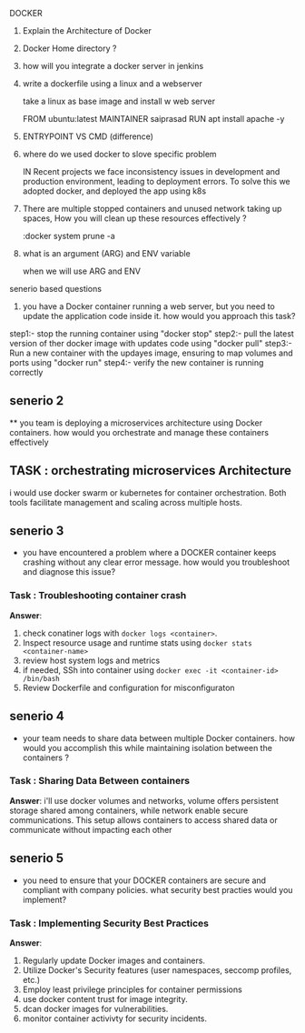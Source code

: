 DOCKER

1) Explain the Architecture of Docker
2) Docker Home directory ?
3) how will you integrate a docker server in jenkins
4) write a dockerfile using a linux and a webserver

    take a linux as base image and install w web server
	
	FROM ubuntu:latest
	MAINTAINER saiprasad
	RUN apt install apache -y
	
5) ENTRYPOINT VS CMD  (difference)

6) where do we used docker to slove specific problem

	IN Recent projects we face inconsistency issues in development and 
	production environment, leading to deployment errors. To solve this
	we adopted docker, and deployed the app using k8s

7) There are multiple stopped containers and unused network taking up 
	spaces, How you will clean up these resources effectively ?
	
	:docker system prune -a
	
8) what is an argument (ARG) and ENV variable
	
	when we will use ARG and ENV 
	
senerio based questions

1) you have a Docker container running a web server, but you need to update the application code inside it.
how would you approach this task?

step1:- stop the running container using "docker stop"
step2:- pull the latest version of ther docker image with updates code using "docker pull"
step3:- Run a new container with the updayes image, ensuring to map volumes and ports using "docker run"
step4:- verify the new container is running correctly


## senerio 2
** you team is deploying a microservices architecture using Docker containers.
how would you orchestrate and manage these containers effectively

## TASK : orchestrating microservices Architecture

i would use docker swarm or kubernetes for container orchestration. Both tools facilitate
management and scaling across multiple hosts.
	
## senerio 3
* you have encountered a problem where a DOCKER container keeps crashing without any clear error message.
how would you troubleshoot and diagnose this issue?
### Task : Troubleshooting container crash
**Answer**:
1. check conatiner logs with `docker logs <container>`.
2. Inspect resource usage and runtime stats using `docker stats <container-name>`
3. review host system logs and metrics
4. if needed, SSh into container using `docker exec -it <container-id> /bin/bash`
5. Review Dockerfile and configuration for misconfiguraton

## senerio 4
* your team needs to share data between multiple Docker containers. how would you accomplish this while maintaining isolation between the containers ?
### Task : Sharing Data Between containers
**Answer**:
i'll use docker volumes and networks, volume offers persistent storage shared among containers, while network enable secure communications. This setup allows containers to access shared data or communicate without impacting each other

## senerio 5
* you need to ensure that your DOCKER containers are secure and compliant with company policies. what security best practies would you implement?
### Task : Implementing Security Best Practices
**Answer**:
1. Regularly update Docker images and containers.
2. Utilize Docker's Security features (user namespaces, seccomp profiles, etc.)
3. Employ least privilege principles for container permissions
4. use docker content trust for image integrity.
5. dcan docker images for vulnerabilities.
6. monitor container activivty for security incidents.
 
